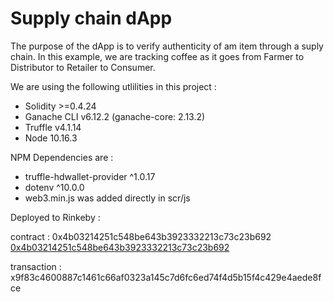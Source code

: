 # Supply chain dApp

The purpose of the dApp is to verify authenticity of am item through a suply chain. In this example, we are tracking coffee as it goes from Farmer to Distributor to Retailer to Consumer.

We are using the following utlilities in this project :
* Solidity >=0.4.24
* Ganache CLI v6.12.2 (ganache-core: 2.13.2)
* Truffle v4.1.14
* Node 10.16.3

NPM Dependencies are :
* truffle-hdwallet-provider ^1.0.17
* dotenv ^10.0.0
* web3.min.js was added directly in scr/js 

Deployed to Rinkeby :

contract : 0x4b03214251c548be643b3923332213c73c23b692
[0x4b03214251c548be643b3923332213c73c23b692](https://rinkeby.etherscan.io/address/0x3D5DaDB0973cDFC249eA6a0534CbBf76dBC40EB5) 

transaction : x9f83c4600887c1461c66af0323a145c7d6fc6ed74f4d5b15f4c429e4aede8fce